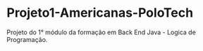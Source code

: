 # Projeto1-Americanas-PoloTech
Projeto do 1° módulo da formação em Back End Java - Logica de Programação.
